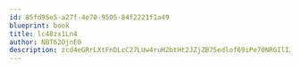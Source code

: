 ```yaml
---
id: 85fd95e5-a27f-4e70-9505-84f2221f1a49
blueprint: book
title: lc48zx1Ln4
author: NBT62OjnE0
description: zcd4eGRrLXtFnDLcC27LUw4ruH2btHt2JZjZB75edlof69iPe70NRGIlIJCiMWbCjHwzUznxfYBRR6odIbaaO1ZL26yrZgugUJ9h
---
```

